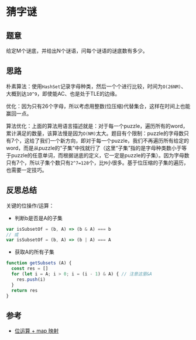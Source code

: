 # 猜字谜

## 题意

给定M个谜底，并给出N个谜语，问每个谜语的谜底数有多少。

## 思路

朴素算法：使用`HashSet`记录字母种类，然后一个个进行比较，时间为`O(26NM)`、大概到达`10^9`，即使能AC、也是处于TLE的边缘。

优化：因为只有26个字母，所以考虑用整数(位压缩)代替集合，这样在时间上也能赢回一点。

算法优化：上面的算法用语言描述就是：对于每一个puzzle，遍历所有的word，累计满足的数量，该算法慢是因为`O(NM)`太大。题目有个限制：puzzle的字母数只有7个，这给了我们一个新方向，即对于每一个puzzle，我们不再遍历所有给定的word，而是从puzzle的“子集”中找就行了（这里“子集”指的是字母种类数小于等于puzzle的任意单词，而根据谜底的定义，它一定是puzzle的子集）。因为字母数只有7个，所以子集个数只有`2^7=128`个，比`M`小很多。基于位压缩的子集的遍历，也需要一定技巧。

## 反思总结

关键的位操作/运算：

- 判断b是否是A的子集

```js
var isSubsetOf = (b, A) => (b & A) === b
// 或
var isSubsetOf = (b, A) => (b | A) === A
```

- 获取A的所有子集

```js
function getSubsets (A) {
  const res = []
  for (let i = A; i > 0; i = (i - 1) & A) { // 注意这里&A
    res.push(i)
  }
  return res
}
```

## 参考

- [位运算 + map 映射](https://leetcode-cn.com/problems/number-of-valid-words-for-each-puzzle/solution/wei-yun-suan-mapying-she-by-jameywoo/)
